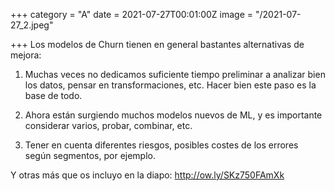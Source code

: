 +++
category = "A"
date = 2021-07-27T00:01:00Z
image = "/2021-07-27_2.jpeg"

+++
Los modelos de Churn tienen en general bastantes alternativas de mejora:  
  
1) Muchas veces no dedicamos suficiente tiempo preliminar a analizar bien los datos, pensar en transformaciones, etc. Hacer bien este paso es la base de todo.  
  
2) Ahora están surgiendo muchos modelos nuevos de ML, y es importante considerar varios, probar, combinar, etc.  
  
3) Tener en cuenta diferentes riesgos, posibles costes de los errores según segmentos, por ejemplo.  
  
Y otras más que os incluyo en la diapo: http://ow.ly/SKz750FAmXk